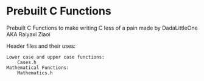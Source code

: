 # Prebuilt C Functions

Prebuilt C Functions to make writing C less of a pain made by DadaLittleOne AKA Raiyaxi Ziaoi

Header files and their uses:

    Lower case and upper case functions:
        Cases.h
    Mathematical Functions:
        Mathematics.h

